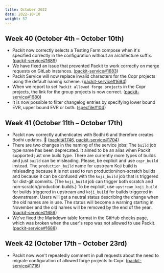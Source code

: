 ```yaml
---
title: October 2022
date: 2022-10-10
weight: 57
---
```


## Week 40 (October 4th – October 10th)

- Packit now correctly selects a Testing Farm compose when it's specified correctly in the configuration without an architecture suffix. ([packit-service#1689](https://github.com/packit/packit-service/pull/1689))
- We have fixed an issue that prevented Packit to work correctly on merge requests on GitLab instances. ([packit-service#1683](https://github.com/packit/packit-service/pull/1683))
- Packit Service will now replace invalid characters for the Copr projects using the default naming scheme. ([packit-service#1684](https://github.com/packit/packit-service/pull/1684))
- When we report to set `Packit allowed forge projects` in the Copr projects, the link for the group projects is now correct. ([packit-service#1680](https://github.com/packit/packit-service/pull/1680))
- It is now possible to filter changelog entries by specifying lower bound EVR, upper bound EVR or both. ([specfile#104](https://github.com/packit/specfile/pull/104))

## Week 41 (October 11th – October 17th)

- Packit now correctly authenticates with Bodhi 6 and therefore creates Bodhi updates. 🚀 ([packit#1746](https://github.com/packit/packit/pull/1746), [packit-service#1704](https://github.com/packit/packit-service/pull/1704))
- There are two changes in the naming of the service jobs:
  The `build` job type name has been deprecated. It aimed to be an alias when Packit supported just one build type.
  There are currently more types of builds and just `build` can be misleading. Please, be explicit and use `copr_build` instead.
  The `production_build` name for upstream Koji build is misleading because it is not used to run production/non-scratch
  builds and because it can be confused with the `koji_build` job that is triggered for dist-git commits.
  (The `koji_build` job can trigger both scratch and non-scratch/production builds.)
  To be explicit, use `upstream_koji_build` for builds triggered in upstream and `koji_build` for builds triggered in downstream.
  Users will get a neutral status describing the change when the old names are in use. The status will become a warning
  starting in November and the old names will be removed by the end of the year. ([packit-service#1656](https://github.com/packit/packit-service/pull/1656))
- We've fixed the Markdown table format in the GitHub checks page, which was broken when the user's repo was not allowed to use Packit. ([packit-service#1688](https://github.com/packit/packit-service/pull/1688))

## Week 42 (October 17th – October 23rd)

- Packit now won't repeatedly comment in pull requests about the need to migrate configuration of allowed forge projects to Copr. ([packit-service#1716](https://github.com/packit/packit-service/pull/1716))
